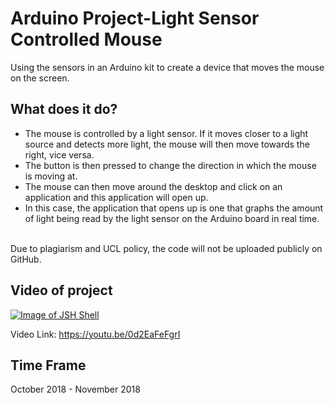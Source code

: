 # Arduino Project-Light Sensor Controlled Mouse
Using the sensors in an Arduino kit to create a device that moves the mouse on the screen. 

## What does it do? 
- The mouse is controlled by a light sensor. If it moves closer to a light source and detects more light, the mouse will then move towards the right, vice versa. 
- The button is then pressed to change the direction in which the mouse is moving at.
- The mouse can then move around the desktop and click on an application and this application will open up. 
- In this case, the application that opens up is one that graphs the amount of light being read by the light sensor on the Arduino board in real time. 

<br>
Due to plagiarism and UCL policy, the code will not be uploaded publicly on GitHub. 
<br>

## Video of project
[![Image of JSH Shell](https://github.com/karunya30/ArduinoProject-LightSensorControlledMousee/blob/master/ArduinoProject.JPG)](https://youtu.be/0d2EaFeFgrI)

Video Link: https://youtu.be/0d2EaFeFgrI


## Time Frame

October 2018 - November 2018
